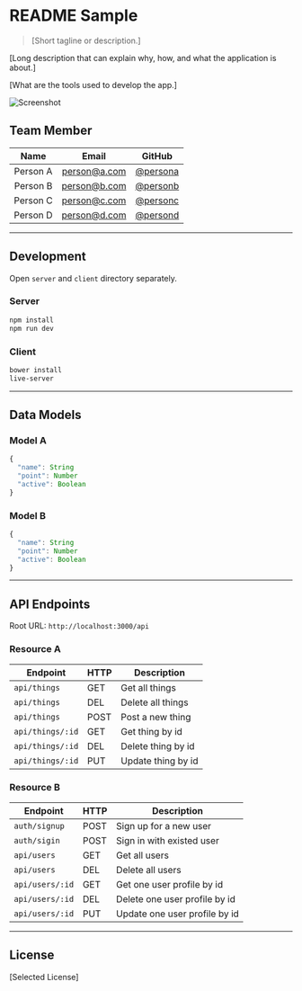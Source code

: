 # README Sample

> [Short tagline or description.]

[Long description that can explain why, how, and what the application is about.]

[What are the tools used to develop the app.]

![Screenshot](./screenshot.png)

## Team Member

| Name     | Email        | GitHub |
|:--------:|:------------:|:------:|
| Person A | person@a.com | [@persona](https://github.com/persona)
| Person B | person@b.com | [@personb](https://github.com/personb)
| Person C | person@c.com | [@personc](https://github.com/personc)
| Person D | person@d.com | [@persond](https://github.com/persond)

--------------------------------------------------------------------------------

## Development

Open `server` and `client` directory separately.

### Server

```sh
npm install
npm run dev
```

### Client

```sh
bower install
live-server
```

--------------------------------------------------------------------------------

## Data Models

### Model A

```js
{
  "name": String
  "point": Number
  "active": Boolean
}
```

### Model B

```js
{
  "name": String
  "point": Number
  "active": Boolean
}
```

--------------------------------------------------------------------------------

## API Endpoints

Root URL: `http://localhost:3000/api`

### Resource A

| Endpoint         | HTTP | Description |
|------------------|------|-------------|
| `api/things`     | GET  | Get all things
| `api/things`     | DEL  | Delete all things
| `api/things`     | POST | Post a new thing
| `api/things/:id` | GET  | Get thing by id
| `api/things/:id` | DEL  | Delete thing by id
| `api/things/:id` | PUT  | Update thing by id

### Resource B

| Endpoint        | HTTP | Description |
|-----------------|------|-------------|
| `auth/signup`   | POST | Sign up for a new user
| `auth/sigin`    | POST | Sign in with existed user
| `api/users`     | GET  | Get all users
| `api/users`     | DEL  | Delete all users
| `api/users/:id` | GET  | Get one user profile by id
| `api/users/:id` | DEL  | Delete one user profile by id
| `api/users/:id` | PUT  | Update one user profile by id

--------------------------------------------------------------------------------

## License

[Selected License]
